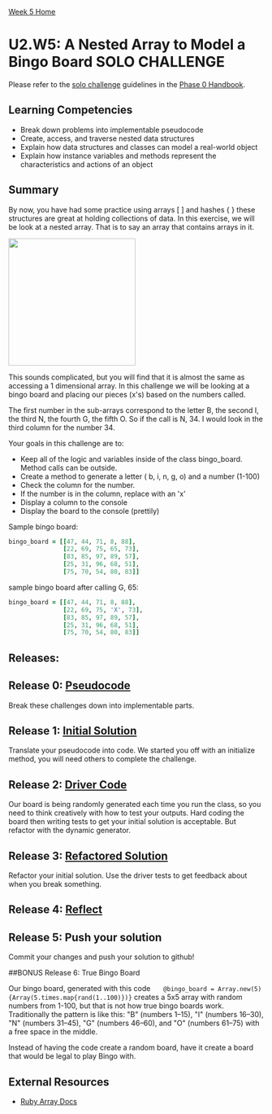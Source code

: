 [Week 5 Home](../)

# U2.W5: A Nested Array to Model a Bingo Board **SOLO CHALLENGE**

Please refer to the [solo challenge](https://github.com/Devbootcamp/phase-0-handbook/blob/master/solo-challenges.md) guidelines in the [Phase 0 Handbook](https://github.com/Devbootcamp/phase-0-handbook).

## Learning Competencies
- Break down problems into implementable pseudocode
- Create, access, and traverse nested data structures
- Explain how data structures and classes can model a real-world object
- Explain how instance variables and methods represent the characteristics and actions of an object

## Summary

By now, you have had some practice using arrays [ ] and hashes { } these structures are great at holding collections of data. In this exercise, we will be look at a nested array. That is to say an array that contains arrays in it.

<img src="http://cf.chucklesnetwork.com/items/7/5/7/0/0/original/i-heard-u-like-arrays-so-we-put-an-array-in-your-array.jpg" width="250px" height="250px" />

This sounds complicated, but you will find that it is almost the same as accessing a 1 dimensional array. In this challenge we will be looking at a bingo board and placing our pieces (x's) based on the numbers called.

The first number in the sub-arrays correspond to the letter B, the second I, the third N, the fourth G, the fifth O. So if the call is N, 34. I would look in the third column for the number 34.

Your goals in this challenge are to:
- Keep all of the logic and variables inside of the class bingo_board. Method calls can be outside.
- Create a method to generate a letter ( b, i, n, g, o) and a number (1-100)
- Check the column for the number.
- If the number is in the column, replace with an 'x'
- Display a column to the console
- Display the board to the console (prettily)

Sample bingo board:

```ruby
bingo_board = [[47, 44, 71, 8, 88],
               [22, 69, 75, 65, 73],
               [83, 85, 97, 89, 57],
               [25, 31, 96, 68, 51],
               [75, 70, 54, 80, 83]]
```
sample bingo board after calling G, 65:

```ruby
bingo_board = [[47, 44, 71, 8, 88],
               [22, 69, 75, 'X', 73],
               [83, 85, 97, 89, 57],
               [25, 31, 96, 68, 51],
               [75, 70, 54, 80, 83]]
```

## Releases:

## Release 0: [Pseudocode](https://github.com/Devbootcamp/phase-0-handbook/blob/master/coding-references/pseudocode.md)

Break these challenges down into implementable parts.

## Release 1: [Initial Solution](https://github.com/Devbootcamp/phase-0-handbook/blob/master/coding-references/initial-solution.md)
Translate your pseudocode into code. We started you off with an initialize method, you will need others to complete the challenge.

## Release 2: [Driver Code](https://github.com/Devbootcamp/phase-0-handbook/blob/master/coding-references/driver-code.md)

Our board is being randomly generated each time you run the class, so you need to think creatively with how to test your outputs. Hard coding the board then writing tests to get your initial solution is acceptable. But refactor with the dynamic generator.


## Release 3: [Refactored Solution](https://github.com/Devbootcamp/phase-0-handbook/blob/master/coding-references/refactoring.md)
Refactor your initial solution. Use the driver tests to get feedback about when you break something.

## Release 4: [Reflect](https://github.com/Devbootcamp/phase-0-handbook/blob/master/coding-references/reflection-guidelines.md)

## Release 5: Push your solution
Commit your changes and push your solution to github!

##BONUS Release 6: True Bingo Board

Our bingo board, generated with this code
`    @bingo_board = Array.new(5) {Array(5.times.map{rand(1..100)})}
`
creates a 5x5 array with random numbers from 1-100, but that is not how true bingo boards work. Traditionally the pattern is like this: "B" (numbers 1–15), "I" (numbers 16–30), "N" (numbers 31–45), "G" (numbers 46–60), and "O" (numbers 61–75) with a free space in the middle.

Instead of having the code create a random board, have it create a board that would be legal to play Bingo with.

## External Resources

- [Ruby Array Docs](http://www.ruby-doc.org/core-2.1.3/Array.html)
